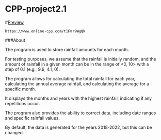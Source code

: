 # CPP-project2.1

#[Preview](https://www.online-cpp.com/t1Fmr9WgQk)
```
https://www.online-cpp.com/t1Fmr9WgQk
```

###About 

The program is used to store rainfall amounts for each month.

For testing purposes, we assume that the rainfall is initially random, and the amount of rainfall in a given month can be in the range of <0, 10> with a step of 0.1 (e.g., 9.9, 4.1, 0).

The program allows for calculating the total rainfall for each year, calculating the annual average rainfall, and calculating the average for a specific month.

It displays the months and years with the highest rainfall, indicating if any repetitions occur.

The program also provides the ability to correct data, including date ranges and specific rainfall values.

By default, the data is generated for the years 2018-2022, but this can be changed.
